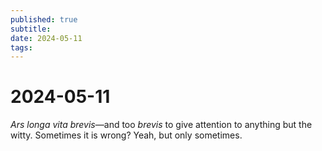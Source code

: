 ```yaml
---
published: true
subtitle: 
date: 2024-05-11
tags: 
---
```


# 2024-05-11
*Ars longa vita brevis*—and too *brevis* to give attention to anything but the witty. Sometimes it is wrong? Yeah, but only sometimes.